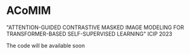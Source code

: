 # ACoMIM
"ATTENTION-GUIDED CONTRASTIVE MASKED IMAGE MODELING FOR TRANSFORMER-BASED SELF-SUPERVISED LEARNING" ICIP 2023

The code will be available soon

